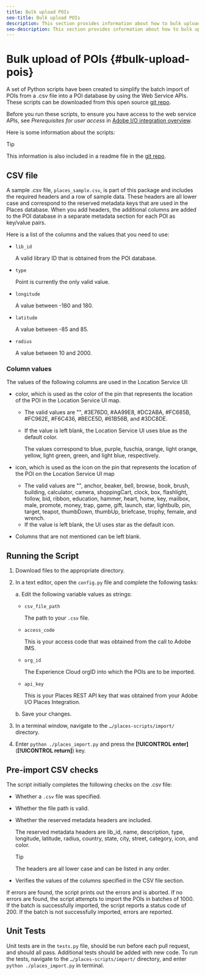 ```yaml
---
title: Bulk upload POIs
seo-title: Bulk upload POIs
description: This section provides information about how to bulk upload your POIs.
seo-description: This section provides information about how to bulk upload your POIs.
---
```


# Bulk upload of POIs {#bulk-upload-pois}

A set of Python scripts have been created to simplify the batch import of POIs from a .csv file into a POI database by using the Web Service APIs. These scripts can be downloaded from this open source [git repo](https://github.com/adobe/places-scripts). 

Before you run these scripts, to ensure you have access to the web service APIs, see *Prerequisites for user access* in [Adobe I/O integration overview](/help/web-service-api/adobe-i-o-integration.md). 

Here is some information about the scripts:

>[!TIP]
>
>This information is also included in a readme file in the [git repo](https://github.com/adobe/places-scripts).

## CSV file

A sample .csv file, `places_sample.csv`, is part of this package and includes the required headers and a row of sample data. These headers are all lower case and correspond to the reserved metadata keys that are used in the Places database. When you add headers, the additional columns are added to the POI database in a separate metadata section for each POI as key/value pairs.

Here is a list of the columns and the values that you need to use:

* `lib_id`

  A valid library ID that is obtained from the POI database.

* `type`

  Point is currently the only valid value.

* `longitude`

  A value between -180 and 180.

* `latitude`

  A value between -85 and 85.

* `radius`

  A value between 10 and 2000.

### Column values

The values of the following columns are used in the Location Service UI:

* color, which is used as the color of the pin that represents the location of the POI in the Location Service UI map.
  * The valid values are "", #3E76D0, #AA99E8, #DC2ABA, #FC685B, #FC962E, #F6C436, #BECE5D, #61B56B, and #3DC8DE.
  * If the value is left blank, the Location Service UI uses blue as the default color.

    The values correspond to blue, purple, fuschia, orange, light orange, yellow, light green, green, and light blue, respectively.
  
* icon, which is used as the icon on the pin that represents the location of the POI on the Location Service UI map
  * The valid values are "", anchor, beaker, bell, browse, book, brush, building, calculator, camera, shoppingCart, clock, box, flashlight, follow, bid, ribbon, education, hammer, heart, home, key, mailbox, male, promote, money, trap, game, gift, launch, star, lightbulb, pin, target, teapot, thumbDown, thumbUp, briefcase, trophy, female, and wrench.
  * If the value is left blank, the UI uses star as the default icon.

* Columns that are not mentioned can be left blank.

## Running the Script

1. Download files to the appropriate directory.
1. In a text editor, open the `config.py` file and complete the following tasks:

   a. Edit the following variable values as strings:

      * `csv_file_path`

        The path to your `.csv`  file.

      * `access_code`

        This is your access code that was obtained from the call to Adobe IMS.
 
      * `org_id`

        The Experience Cloud orgID into which the POIs are to be imported.

      * `api_key`

        This is your Places REST API key that was obtained from your Adobe I/O Places Integration.

    b. Save your changes.

1. In a terminal window, navigate to the `…/places-scripts/import/` directory.
1. Enter `python ./places_import.py` and press the **[!UICONTROL enter]** (**[!UICONTROL return]**) key.


## Pre-import CSV checks

The script initially completes the following checks on the .csv file:

* Whether a `.csv` file was specified.
* Whether the file path is valid.
* Whether the reserved metadata headers are included.

  The reserved metadata headers are lib_id, name, description, type, longitude, latitude, radius, country, state, city, street, category, icon, and color.

  >[!TIP]
  >
  >The headers are all lower case and can be listed in any order.

* Verifies the values of the columns specified in the CSV file section.

If errors are found, the script prints out the errors and is aborted. If no errors are found, the script attempts to import the POIs in batches of 1000. If the batch is successfully imported, the script reports a status code of 200. If the batch is not successfully imported, errors are reported.

## Unit Tests

Unit tests are in the `tests.py` file, should be run before each pull request, and should all pass. Additional tests should be added with new code. To run the tests, navigate to the `…/places-scripts/import/` directory, and enter `python ./places_import.py` in terminal.




